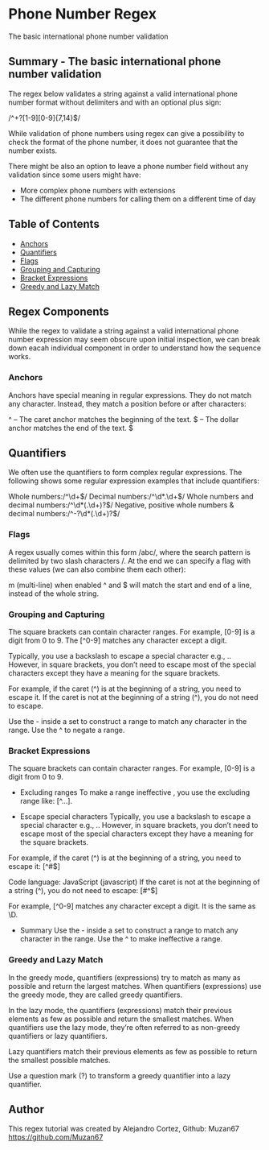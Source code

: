 # Phone Number Regex

The basic international phone number validation

## Summary - The basic international phone number validation

The regex below validates a string against a valid international phone number format without delimiters and with an optional plus sign:

/^\+?[1-9][0-9]{7,14}$/

While validation of phone numbers using regex can give a possibility to check the format of the phone number, it does not guarantee that the number exists.

There might be also an option to leave a phone number field without any validation since some users might have:

- More complex phone numbers with extensions
- The different phone numbers for calling them on a different time of day

## Table of Contents

- [Anchors](#anchors)
- [Quantifiers](#quantifiers)
- [Flags](#flags)
- [Grouping and Capturing](#grouping-and-capturing)
- [Bracket Expressions](#bracket-expressions)
- [Greedy and Lazy Match](#greedy-and-lazy-match)

## Regex Components

While the regex to validate a string against a valid international phone number expression may seem obscure upon initial inspection, we can break down eacah individual component in order to understand how the sequence works.

### Anchors

Anchors have special meaning in regular expressions. They do not match any character. Instead, they match a position before or after characters:

^ – The caret anchor matches the beginning of the text.
$ – The dollar anchor matches the end of the text. $

## Quantifiers

We often use the quantifiers to form complex regular expressions. The following shows some regular expression examples that include quantifiers:

Whole numbers:/^\d+$/
Decimal numbers:/^\d*.\d+$/
Whole numbers and decimal numbers:/^\d*(.\d+)?$/
Negative, positive whole numbers & decimal numbers:/^-?\d*(.\d+)?$/

### Flags

A regex usually comes within this form /abc/, where the search pattern is delimited by two slash characters /.
At the end we can specify a flag with these values (we can also combine them each other):

m (multi-line) when enabled ^ and $ will match the start and end of a line, instead of the whole string.

### Grouping and Capturing

The square brackets can contain character ranges. For example, [0-9] is a digit from 0 to 9. The [^0-9] matches any character except a digit.

Typically, you use a backslash to escape a special character e.g., \.. However, in square brackets, you don’t need to escape most of the special characters except they have a meaning for the square brackets.

For example, if the caret (^) is at the beginning of a string, you need to escape it. If the caret is not at the beginning of a string (^), you do not need to escape.

Use the - inside a set to construct a range to match any character in the range.
Use the ^ to negate a range.

### Bracket Expressions

The square brackets can contain character ranges. For example, [0-9] is a digit from 0 to 9. 

- Excluding ranges
  To make a range ineffective , you use the excluding range like: [^...].

- Escape special characters
  Typically, you use a backslash to escape a special character e.g., \.. However, in square brackets, you don’t need to escape most of the special characters except they have a meaning for the square brackets.

For example, if the caret (^) is at the beginning of a string, you need to escape it:
[\^#$]

Code language: JavaScript (javascript)
If the caret is not at the beginning of a string (^), you do not need to escape:
[#^$]

For example, [^0-9] matches any character except a digit. It is the same as \D.

- Summary
  Use the - inside a set to construct a range to match any character in the range.
  Use the ^ to make ineffective a range.

### Greedy and Lazy Match

In the greedy mode, quantifiers (expressions) try to match as many as possible and return the largest matches. When quantifiers (expressions) use the greedy mode, they are called greedy quantifiers.

In the lazy mode, the quantifiers (expressions) match their previous elements as few as possible and return the smallest matches. When quantifiers use the lazy mode, they’re often referred to as non-greedy quantifiers or lazy quantifiers.

Lazy quantifiers match their previous elements as few as possible to return the smallest possible matches.

Use a question mark (?) to transform a greedy quantifier into a lazy quantifier.

## Author

This regex tutorial was created by Alejandro Cortez, Github: Muzan67 https://github.com/Muzan67
